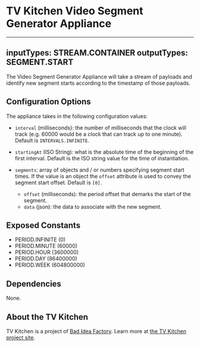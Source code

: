 # TV Kitchen Video Segment Generator Appliance

---
inputTypes: STREAM.CONTAINER
outputTypes: SEGMENT.START
---

The Video Segment Generator Appliance will take a stream of payloads and identify new segment starts according to the timestamp of those payloads.

## Configuration Options
The appliance takes in the following configuration values:

- `interval` (milliseconds): the number of milliseconds that the clock will track (e.g. 60000 would be a clock that can track up to one minute).  Default is `INTERVALS.INFINITE`.

- `startingAt` (ISO String): what is the absolute time of the beginning of the first interval.  Default is the ISO string value for the time of instantiation.

- `segments`: array of objects and / or numbers specifying segment start times.  If the value is an object the `offset` attribute is used to convey the segment start offset.  Default is `[0]`.
	- `offset` (milliseconds): the period offset that demarks the start of the segment.
	- `data` (json): the data to associate with the new segment.

## Exposed Constants
- PERIOD.INFINITE (0)
- PERIOD.MINUTE (60000)
- PERIOD.HOUR (3600000)
- PERIOD.DAY (86400000)
- PERIOD.WEEK (604800000)

## Dependencies
None.

## About the TV Kitchen

TV Kitchen is a project of [Bad Idea Factory](https://biffud.com).  Learn more at [the TV Kitchen project site](https://tv.kitchen).
